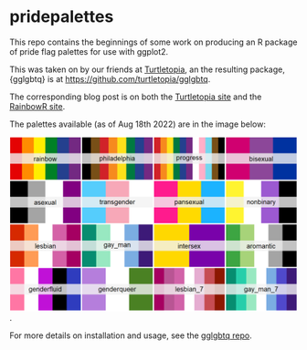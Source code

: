 
# pridepalettes

This repo contains the beginnings of some work on producing an R package of pride flag palettes for use with ggplot2.

This was taken on by our friends at [Turtletopia](https://turtletopia.github.io/), an the resulting package, {gglgbtq} is at <https://github.com/turtletopia/gglgbtq>.

The corresponding blog post is on both the [Turtletopia site](https://turtletopia.github.io/2022/08/12/show-pride-on-your-plots/) and the [RainbowR site](https://rainbowr.netlify.app/posts/2022-08-18_gglgbtq/).

The palettes available (as of Aug 18th 2022) are in the image below:

![](palettes.png).

For more details on installation and usage, see the [gglgbtq repo](https://github.com/turtletopia/gglgbtq).